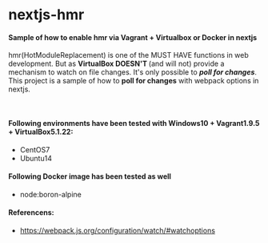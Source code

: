 # nextjs-hmr
#### Sample of how to enable hmr via Vagrant + Virtualbox or Docker in nextjs

hmr(HotModuleReplacement) is one of the MUST HAVE functions in web development. But as <strong>VirtualBox DOESN'T </strong>(and will not) provide a mechanism to watch on file changes. It's only possible to <strong><em>poll for changes</em></strong>.
This project is a sample of how to <strong>poll for changes</strong> with webpack options in nextjs.

<br/>

#### Following environments have been tested with Windows10 + Vagrant1.9.5 + VirtualBox5.1.22:
- CentOS7
- Ubuntu14

#### Following Docker image has been tested as well
- node:boron-alpine

#### Referencens:
- https://webpack.js.org/configuration/watch/#watchoptions
